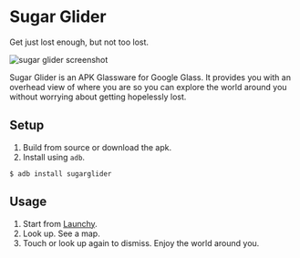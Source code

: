 Sugar Glider
===========

Get just lost enough, but not too lost. 

![sugar glider screenshot](http://sugargliderview.com/sugarglider.jpg)

Sugar Glider is an APK Glassware for Google Glass. It provides you with an overhead view of where you are so you can
explore the world around you without worrying about getting hopelessly lost. 

## Setup

1. Build from source or download the apk. 
1. Install using `adb`.

`$ adb install sugarglider`

## Usage

1. Start from [Launchy](https://github.com/kaze0/launchy).
1. Look up. See a map.
1. Touch or look up again to dismiss. Enjoy the world around you.
